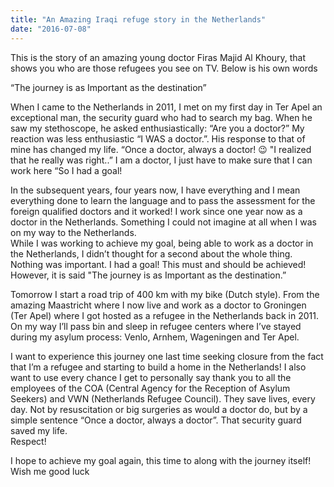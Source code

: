 ```yaml
---
title: "An Amazing Iraqi refuge story in the Netherlands"
date: "2016-07-08"
---
```


This is the story of an amazing young doctor Firas Majid Al Khoury, that shows you who are those refugees you see on TV. Below is his own words  

“The journey is as Important as the destination”

When I came to the Netherlands in 2011, I met on my first day in Ter Apel an exceptional man, the security guard who had to search my bag. When he saw my stethoscope, he asked enthusiastically: “Are you a doctor?” My reaction was less enthusiastic “I WAS a doctor.”. His response to that of mine has changed my life. “Once a doctor, always a doctor! 😉 "I realized that he really was right..” I am a doctor, I just have to make sure that I can work here “So I had a goal!  
  
In the subsequent years, four years now, I have everything and I mean everything done to learn the language and to pass the assessment for the foreign qualified doctors and it worked! I work since one year now as a doctor in the Netherlands. Something I could not imagine at all when I was on my way to the Netherlands.  
While I was working to achieve my goal, being able to work as a doctor in the Netherlands, I didn’t thought for a second about the whole thing. Nothing was important. I had a goal! This must and should be achieved! However, it is said "The journey is as Important as the destination.”  
  
Tomorrow I start a road trip of 400 km with my bike (Dutch style). From the amazing Maastricht where I now live and work as a doctor to Groningen (Ter Apel) where I got hosted as a refugee in the Netherlands back in 2011. On my way I’ll pass bin and sleep in refugee centers where I’ve stayed during my asylum process: Venlo, Arnhem, Wageningen and Ter Apel.  
  
I want to experience this journey one last time seeking closure from the fact that I’m a refugee and starting to build a home in the Netherlands! I also want to use every chance I get to personally say thank you to all the employees of the COA (Central Agency for the Reception of Asylum Seekers) and VWN (Netherlands Refugee Council). They save lives, every day. Not by resuscitation or big surgeries as would a doctor do, but by a simple sentence “Once a doctor, always a doctor”. That security guard saved my life.  
Respect!  
  
I hope to achieve my goal again, this time to along with the journey itself!  
Wish me good luck
